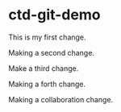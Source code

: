 # ctd-git-demo

This is my first change.

Making a second change.

Make a third change.

Making a forth change.

Making a collaboration change.